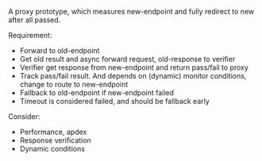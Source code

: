 A proxy prototype, which measures new-endpoint and fully redirect to new after all passed.

Requirement:

* Forward to old-endpoint
* Get old result and async forward request, old-response to verifier
* Verifier get response from new-endpoint and return pass/fail to proxy
* Track pass/fail result. And depends on (dynamic) monitor conditions, change to route to new-endpoint
* Fallback to old-endpoint if new-endpoint failed
* Timeout is considered failed, and should be fallback early

Consider:

* Performance, apdex
* Response verification
* Dynamic conditions


